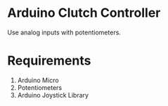 # Arduino Clutch Controller
Use analog inputs with potentiometers.

# Requirements
1. Arduino Micro
2. Potentiometers
3. Arduino Joystick Library
